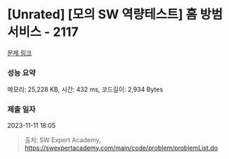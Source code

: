 # [Unrated] [모의 SW 역량테스트] 홈 방범 서비스 - 2117 

[문제 링크](https://swexpertacademy.com/main/code/problem/problemDetail.do?contestProbId=AV5V61LqAf8DFAWu) 

### 성능 요약

메모리: 25,228 KB, 시간: 432 ms, 코드길이: 2,934 Bytes

### 제출 일자

2023-11-11 18:05



> 출처: SW Expert Academy, https://swexpertacademy.com/main/code/problem/problemList.do